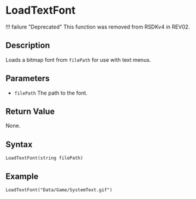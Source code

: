 # LoadTextFont

!!! failure "Deprecated"
    This function was removed from RSDKv4 in REV02.

## Description
Loads a bitmap font from `filePath` for use with text menus.

## Parameters
- `filePath`
The path to the font.

## Return Value
None.

## Syntax
```
LoadTextFont(string filePath)
```

## Example
```
LoadTextFont("Data/Game/SystemText.gif")
```